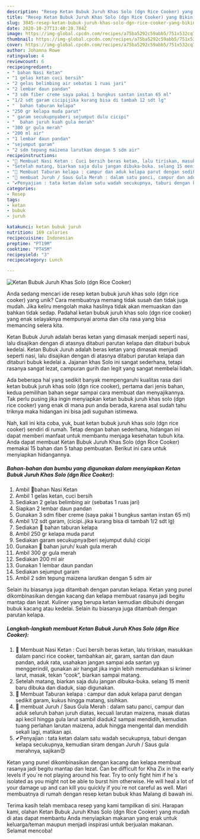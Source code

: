 ```yaml
---
description: "Resep Ketan Bubuk Juruh Khas Solo (dgn Rice Cooker) yang Bikin Ngiler"
title: "Resep Ketan Bubuk Juruh Khas Solo (dgn Rice Cooker) yang Bikin Ngiler"
slug: 3045-resep-ketan-bubuk-juruh-khas-solo-dgn-rice-cooker-yang-bikin-ngiler
date: 2020-10-27T13:40:28.784Z
image: https://img-global.cpcdn.com/recipes/a75ba5292c59abb5/751x532cq70/ketan-bubuk-juruh-khas-solo-dgn-rice-cooker-foto-resep-utama.jpg
thumbnail: https://img-global.cpcdn.com/recipes/a75ba5292c59abb5/751x532cq70/ketan-bubuk-juruh-khas-solo-dgn-rice-cooker-foto-resep-utama.jpg
cover: https://img-global.cpcdn.com/recipes/a75ba5292c59abb5/751x532cq70/ketan-bubuk-juruh-khas-solo-dgn-rice-cooker-foto-resep-utama.jpg
author: Johanna Rowe
ratingvalue: 4
reviewcount: 6
recipeingredient:
- " bahan Nasi Ketan"
- "1 gelas ketan cuci bersih"
- "2 gelas belimbing air sebatas 1 ruas jari"
- "2 lembar daun pandan"
- "3 sdm fiber creme saya pakai 1 bungkus santan instan 65 ml"
- "1/2 sdt garam cicipijika kurang bisa di tambah 12 sdt lg"
- "  bahan taburan kelapa"
- "250 gr kelapa muda parut"
- " garam secukupnyaberi sejumput dulu cicipi"
- "  bahan juruh kuah gula merah"
- "300 gr gula merah"
- "200 ml air"
- "1 lembar daun pandan"
- "sejumput garam"
- "2 sdm tepung maizena larutkan dengan 5 sdm air"
recipeinstructions:
- "🔴 Membuat Nasi Ketan : Cuci bersih beras ketan, lalu tiriskan, masukkan dalam panci rice cooker, tambahkan air, garam, santan dan daun pandan, aduk rata, usahakan jangan sampai ada santan yg menggerindil, gunakan air hangat jika ingin lebih memudahkan si krimer larut, masak, tekan “cook”, biarkan sampai matang."
- "Setelah matang, biarkan saja dulu jangan dibuka-buka. selang 15 menit baru dibuka dan diaduk, siap digunakan."
- "🔴 Membuat Taburan kelapa : campur dan aduk kelapa parut dengan sedikit garam, kukus hingga matang, sisihkan."
- "🔴 membuat Juruh / Saus Gula Merah : dalam satu panci, campur dan aduk seluruh bahan juruh diatas, kecuali larutan maizena, masak diatas api kecil hingga gula larut sambil diaduk2 sampai mendidih, kemudian tuang perlahan larutan maizena, aduk hingga mengental dan mendidih sekali lagi, matikan api."
- "✔Penyajian : tata ketan dalam satu wadah secukupnya, taburi dengan kelapa secukupnya, kemudian siram dengan Juruh / Saus gula merahnya, sajikan😍"
categories:
- Resep
tags:
- ketan
- bubuk
- juruh

katakunci: ketan bubuk juruh 
nutrition: 169 calories
recipecuisine: Indonesian
preptime: "PT19M"
cooktime: "PT45M"
recipeyield: "3"
recipecategory: Lunch

---
```



![Ketan Bubuk Juruh Khas Solo (dgn Rice Cooker)](https://img-global.cpcdn.com/recipes/a75ba5292c59abb5/751x532cq70/ketan-bubuk-juruh-khas-solo-dgn-rice-cooker-foto-resep-utama.jpg)

Anda sedang mencari ide resep ketan bubuk juruh khas solo (dgn rice cooker) yang unik? Cara membuatnya memang tidak susah dan tidak juga mudah. Jika keliru mengolah maka hasilnya tidak akan memuaskan dan bahkan tidak sedap. Padahal ketan bubuk juruh khas solo (dgn rice cooker) yang enak selayaknya mempunyai aroma dan cita rasa yang bisa memancing selera kita.

Ketan Bubuk Juruh adalah beras ketan yang dimasak menjadi seperti nasi, lalu disajikan dengan di atasnya ditaburi parutan kelapa dan ditaburi bubuk kedelai. Ketan Bubuk Juruh adalah beras ketan yang dimasak menjadi seperti nasi, lalu disajikan dengan di atasnya ditaburi parutan kelapa dan ditaburi bubuk kedelai a. Jajanan khas Solo ini sangat sederhana, tetapi rasanya sangat lezat, campuran gurih dan legit yang sangat membelai lidah.

Ada beberapa hal yang sedikit banyak mempengaruhi kualitas rasa dari ketan bubuk juruh khas solo (dgn rice cooker), pertama dari jenis bahan, kedua pemilihan bahan segar sampai cara membuat dan menyajikannya. Tak perlu pusing jika ingin menyiapkan ketan bubuk juruh khas solo (dgn rice cooker) yang enak di mana pun anda berada, karena asal sudah tahu triknya maka hidangan ini bisa jadi suguhan istimewa.


Nah, kali ini kita coba, yuk, buat ketan bubuk juruh khas solo (dgn rice cooker) sendiri di rumah. Tetap dengan bahan sederhana, hidangan ini dapat memberi manfaat untuk membantu menjaga kesehatan tubuh kita. Anda dapat membuat Ketan Bubuk Juruh Khas Solo (dgn Rice Cooker) memakai 15 bahan dan 5 tahap pembuatan. Berikut ini cara untuk menyiapkan hidangannya.

<!--inarticleads1-->

##### Bahan-bahan dan bumbu yang digunakan dalam menyiapkan Ketan Bubuk Juruh Khas Solo (dgn Rice Cooker):

1. Ambil  📌bahan Nasi Ketan
1. Ambil 1 gelas ketan, cuci bersih
1. Sediakan 2 gelas belimbing air (sebatas 1 ruas jari)
1. Siapkan 2 lembar daun pandan
1. Gunakan 3 sdm fiber creme (saya pakai 1 bungkus santan instan 65 ml)
1. Ambil 1/2 sdt garam, (cicipi..jika kurang bisa di tambah 1/2 sdt lg)
1. Sediakan  📌 bahan taburan kelapa
1. Ambil 250 gr kelapa muda parut
1. Sediakan  garam secukupnya(beri sejumput dulu) cicipi
1. Gunakan  📌 bahan juruh/ kuah gula merah
1. Ambil 300 gr gula merah
1. Sediakan 200 ml air
1. Gunakan 1 lembar daun pandan
1. Sediakan sejumput garam
1. Ambil 2 sdm tepung maizena larutkan dengan 5 sdm air


Selain itu biasanya juga ditambah dengan parutan kelapa. Ketan yang punel dikombinasikan dengan kacang dan kelapa membuat rasanya jadi begitu mantap dan lezat. Kuliner yang berupa ketan kemudian dibubuhi dengan bubuk kacang atau kedelai. Selain itu biasanya juga ditambah dengan parutan kelapa. 

<!--inarticleads2-->

##### Langkah-langkah membuat Ketan Bubuk Juruh Khas Solo (dgn Rice Cooker):

1. 🔴 Membuat Nasi Ketan : Cuci bersih beras ketan, lalu tiriskan, masukkan dalam panci rice cooker, tambahkan air, garam, santan dan daun pandan, aduk rata, usahakan jangan sampai ada santan yg menggerindil, gunakan air hangat jika ingin lebih memudahkan si krimer larut, masak, tekan “cook”, biarkan sampai matang.
1. Setelah matang, biarkan saja dulu jangan dibuka-buka. selang 15 menit baru dibuka dan diaduk, siap digunakan.
1. 🔴 Membuat Taburan kelapa : campur dan aduk kelapa parut dengan sedikit garam, kukus hingga matang, sisihkan.
1. 🔴 membuat Juruh / Saus Gula Merah : dalam satu panci, campur dan aduk seluruh bahan juruh diatas, kecuali larutan maizena, masak diatas api kecil hingga gula larut sambil diaduk2 sampai mendidih, kemudian tuang perlahan larutan maizena, aduk hingga mengental dan mendidih sekali lagi, matikan api.
1. ✔Penyajian : tata ketan dalam satu wadah secukupnya, taburi dengan kelapa secukupnya, kemudian siram dengan Juruh / Saus gula merahnya, sajikan😍


Ketan yang punel dikombinasikan dengan kacang dan kelapa membuat rasanya jadi begitu mantap dan lezat. Can be difficult for Kha Zix in the early levels if you´re not playing around his fear. Try to only fight him if he´s isolated as you might not be able to burst him otherwise. He will heal a lot of your damage up and can kill you quickly if you´re not careful as well. Mari membuatnya di rumah dengan resep ketan bubuk khas Malang di bawah ini. 

Terima kasih telah membaca resep yang kami tampilkan di sini. Harapan kami, olahan Ketan Bubuk Juruh Khas Solo (dgn Rice Cooker) yang mudah di atas dapat membantu Anda menyiapkan makanan yang enak untuk keluarga/teman maupun menjadi inspirasi untuk berjualan makanan. Selamat mencoba!
